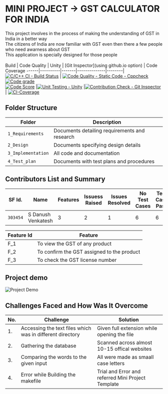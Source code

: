 # MINI PROJECT -> GST CALCULATOR FOR INDIA
This project involves in the process of making the understanding of GST in India in a better way <br>
The citizens of India are now familiar with GST even then there a few people who need awarness about GST<br>
This application is specially designed for those people 
<br><br>
Build | Code Quality | Unity | [Git Inspector](using github.io option) | Code Coverage
------|----------|-------|--------------|--------|
[![C/C++ CI - Build Status](https://github.com/Danush2208/GST_Calculator/actions/workflows/c-cpp.yml/badge.svg)](https://github.com/Danush2208/GST_Calculator/actions/workflows/c-cpp.yml) |  [![Code Quality - Static Code - Cppcheck](https://github.com/Danush2208/GST_Calculator/actions/workflows/cppcheck.yml/badge.svg)](https://github.com/Danush2208/GST_Calculator/actions/workflows/cppcheck.yml) <br> [![Code grade](https://www.code-inspector.com/project/24797/status/svg)](https://frontend.code-inspector.com/public/project/24797/GST_Calculator/dashboard) <br> [![Code Score](https://www.code-inspector.com/project/24797/score/svg)](https://frontend.code-inspector.com/public/project/24797/GST_Calculator/dashboard) |[![Unit Testing - Unity](https://github.com/Danush2208/GST_Calculator/actions/workflows/unity.yml/badge.svg)](https://github.com/Danush2208/GST_Calculator/actions/workflows/unity.yml) |[![Contribution Check - Git Inspector](https://github.com/Danush2208/GST_Calculator/actions/workflows/git_inspector.yml/badge.svg)](https://github.com/Danush2208/GST_Calculator/actions/workflows/git_inspector.yml) | [![CI-Coverage](https://github.com/Danush2208/GST_Calculator/actions/workflows/gcov.yml/badge.svg)](https://github.com/Danush2208/GST_Calculator/actions/workflows/gcov.yml)

## Folder Structure
Folder             | Description
------------------ | -----------------------------------------
`1_Requirements`   | Documents detailing requirements and research
`2_Design`         | Documents specifying design details
`3_Implementation` | All code and documentation
`4_Test_plan`      | Documents with test plans and procedures


## Contributors List and Summary

SF Id. |  Name   |    Features    | Issuess Raised |Issues Resolved|No Test Cases|Test Case Pass
-------|---------|----------------|----------------|---------------|-------------|--------------
`303454` | S Danush Venkatesh  |3|   2  | 1 | 6 |     6

| Feature Id | Feature |
| -----------|---------|
|F_1| To view the GST of any product |
|F_2| To confirm the GST assigned to the product |
|F_3| To check the GST license number |

## Project demo

![Project Demo](https://github.com/Danush2208/GST_Calculator/blob/7991ddca53a2555a7b31ba759703cff70ae6bfbb/5_Images_&_Videos/Output_video.gif)

## Challenges Faced and How Was It Overcome
| No. | Challenge | Solution
|-----|-----------|--------
|1. | Accessing the text files which was in different directory | Given full extension while opening the file
|2. | Gathering the database | Scanned across almost 10-15 offical websites  |
|3. | Comparing the words to the given input | All were made as smaall case letters
|4. | Error while Building the makefile | Trial and Error and referred Mini Project Template

